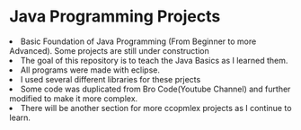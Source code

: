 # Java Programming Projects
<li>Basic Foundation of Java Programming (From Beginner to more Advanced). Some projects are still under construction
<li> The goal of this repository is to teach the Java Basics as I learned them.
<li> All programs were made with eclipse.
<li> I used several different libraries for these prjects
<li> Some code was duplicated from Bro Code(Youtube Channel) and further modified to make it more complex.
<li> There will be another section for more ccopmlex projects as I continue to learn.
